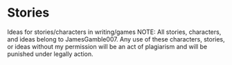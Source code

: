 # Stories
Ideas for stories/characters in writing/games
NOTE: All stories, characters, and ideas belong to JamesGamble007. Any use of these characters, stories, or ideas without my permission will be an act of plagiarism and will be punished under legally action.
